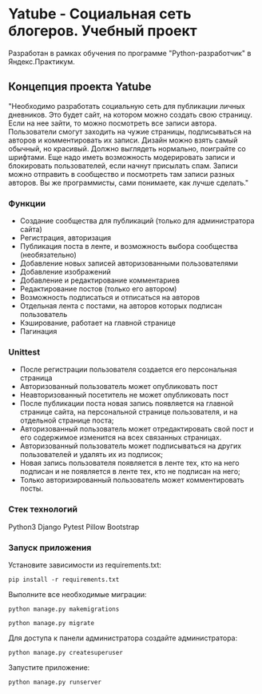 # Yatube - Социальная сеть блогеров. Учебный проект

Разработан в рамках обучения по программе "Python-разработчик" в Яндекс.Практикум.

## Концепция проекта Yatube
"Необходимо разработать социальную сеть для публикации личных дневников. Это будет сайт, на котором можно создать свою страницу. Если на нее зайти, то можно посмотреть все записи автора. Пользователи смогут заходить на чужие страницы, подписываться на авторов и комментировать их записи. Дизайн можно взять самый обычный, но красивый. Должно выглядеть нормально, поиграйте со шрифтами. Еще надо иметь возможность модерировать записи и блокировать пользователей, если начнут присылать спам. Записи можно отправить в сообщество и посмотреть там записи разных авторов. Вы же программисты, сами понимаете, как лучше сделать."

### Функции
* Создание сообщества для публикаций (только для администратора сайта)
* Регистрация, авторизация
* Публикация поста в ленте, и возможность выбора сообщества (необязательно)
* Добавление новых записей авторизованными пользователями
* Добавление изображений
* Добавление и редактирование комментариев
* Редактирование постов (только его автором)
* Возможность подписаться и отписаться на авторов
* Отдельная лента с постами, на авторов которых подписан пользователь
* Кэширование, работает на главной странице
* Пагинация

### Unittest
* После регистрации пользователя создается его персональная страница
* Авторизованный пользователь может опубликовать пост
* Неавторизованный посетитель не может опубликовать пост
* После публикации поста новая запись появляется на главной странице сайта, на персональной странице пользователя, и на отдельной странице поста;
* Авторизованный пользователь может отредактировать свой пост и его содержимое изменится на всех связанных страницах.
* Авторизованный пользователь может подписываться на других пользователей и удалять их из подписок;
* Новая запись пользователя появляется в ленте тех, кто на него подписан и не появляется в ленте тех, кто не подписан на него;
* Только авторизированный пользователь может комментировать посты.

### Стек технологий
Python3 Django Pytest Pillow Bootstrap

### Запуск приложения
Установите зависимости из requirements.txt:

`pip install -r requirements.txt`

Выполните все необходимые миграции:

`python manage.py makemigrations`

`python manage.py migrate`

Для доступа к панели администратора создайте администратора:

`python manage.py createsuperuser`

Запустите приложение:

`python manage.py runserver`
